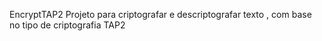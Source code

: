 EncryptTAP2
Projeto para criptografar e descriptografar texto , com base no tipo de criptografia TAP2